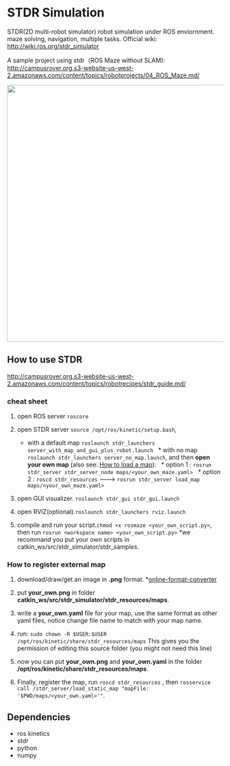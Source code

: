 # STDR Simulation
STDR(2D multi-robot simulator) robot simulation under ROS enviornment. maze solving, navigation, multiple tasks.
Official wiki: http://wiki.ros.org/stdr_simulator

A sample project using stdr（ROS Maze without SLAM): http://campusrover.org.s3-website-us-west-2.amazonaws.com/content/topics/robotprojects/04_ROS_Maze.md/

<img src="https://github.com/celisun/STDR-simulation/blob/master/stdr-turtlebota.png" width="600">



## How to use STDR 
http://campusrover.org.s3-website-us-west-2.amazonaws.com/content/topics/robotrecipes/stdr_guide.md/
### cheat sheet
1. open ROS server `roscore`

1. open STDR server `source /opt/ros/kinetic/setup.bash`,
   * with a default map  `roslaunch stdr_launchers server_with_map_and_gui_plus_robot.launch`
   * with no map `roslaunch stdr_launchers server_no_map.launch`, and then **open your own map** (also see: [How to load a map](http://wiki.ros.org/stdr_simulator/Tutorials/How%20to%20load%20a%20map)): 
   * option 1 : `rosrun stdr_server stdr_server_node maps/<your_own_maze.yaml>`
   * option 2 : `roscd stdr_resources` ---> `rosrun stdr_server load_map maps/<your_own_maze.yaml>`

1. open GUI visualizer. `roslaunch stdr_gui stdr_gui.launch`

1. open RVIZ(optional).`roslaunch stdr_launchers rviz.launch`

1. compile and run your script.`chmod +x rosmaze <your_own_script.py>`, then run `rosrun <workspace name> <your_own_script.py>`  *we recommand you put your own scripts in catkin_ws/src/stdr_simulator/stdr_samples.


### How to register external map
1. download/draw/get an image in **.png** format. *[online-format-converter](https://www.online-convert.com/)

1. put **your_own.png** in folder **catkin_ws/src/stdr_simulator/stdr_resources/maps**.

1. write a **your_own.yaml** file for your map, use the same format as other yaml files, notice change file name to match with your map name.

1. run: `sudo chown -R $USER:$USER /opt/ros/kinetic/share/stdr_resources/maps` This gives you the permission of editing this source folder (you might not need this line)

1. now you can put **your_own.png** and **your_own.yaml** in the folder **/opt/ros/kinetic/share/stdr_resources/maps**.

1. Finally, register the map, run `roscd stdr_resources` , then `rosservice call /stdr_server/load_static_map "mapFile: '$PWD/maps/<your_own.yaml>'"`.

## Dependencies

* ros kinetics
* stdr
* python
* numpy
